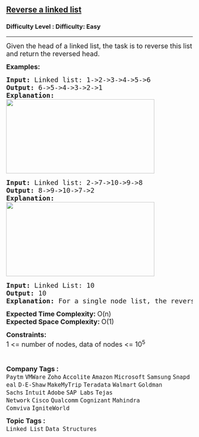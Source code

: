 <h2><a href="https://www.geeksforgeeks.org/problems/reverse-a-linked-list/1?page=4&sortBy=submissions">Reverse a linked list</a></h2><h3>Difficulty Level : Difficulty: Easy</h3><hr><div class="problems_problem_content__Xm_eO"><p><span style="font-size: 18px;">Given the head of a linked list, the task is to reverse this list and return the reversed head.</span></p>
<p><strong><span style="font-size: 18px;">Examples:</span></strong></p>
<pre><strong><span style="font-size: 18px;">Input: </span></strong><span style="font-size: 18px;">Linked list: 1-&gt;2-&gt;3-&gt;4-&gt;5-&gt;6
<strong>Output: </strong>6-&gt;5-&gt;4-&gt;3-&gt;2-&gt;1<strong>
Explanation:<br><img src="https://media.geeksforgeeks.org/img-practice/prod/addEditProblem/700005/Web/Other/blobid2_1718700706.png" width="400" height="200"><br></strong></span></pre>
<pre><strong><span style="font-size: 18px;">Input: </span></strong><span style="font-size: 18px;">Linked list:</span><strong><span style="font-size: 18px;"> </span></strong><span style="font-size: 18px;">2-&gt;7-&gt;10-&gt;9-&gt;8 
<strong>Output: </strong>8-&gt;9-&gt;10-&gt;7-&gt;2<strong>
Explanation:<br><img src="https://media.geeksforgeeks.org/img-practice/prod/addEditProblem/700005/Web/Other/blobid3_1718700739.png" width="400" height="200"><br></strong></span></pre>
<pre><strong><span style="font-size: 18px;">Input:</span></strong><span style="font-size: 18px;"> Linked List:</span><strong><span style="font-size: 18px;"> </span></strong><span style="font-size: 18px;">10
<strong>Output: </strong>10<strong>
Explanation: </strong>For a single node list, the reverse would be same as original</span>
</pre>
<p><span style="font-size: 18px;"><strong>Expected Time Complexity:&nbsp;</strong>O(n)<br><strong>Expected Space&nbsp;</strong></span><strong style="font-family: -apple-system, BlinkMacSystemFont, 'Segoe UI', Roboto, Oxygen, Ubuntu, Cantarell, 'Open Sans', 'Helvetica Neue', sans-serif; font-size: 18px;">Complexity</strong><strong style="font-size: 18px; font-family: -apple-system, BlinkMacSystemFont, 'Segoe UI', Roboto, Oxygen, Ubuntu, Cantarell, 'Open Sans', 'Helvetica Neue', sans-serif;">: </strong><span style="font-size: 18px; font-family: -apple-system, BlinkMacSystemFont, 'Segoe UI', Roboto, Oxygen, Ubuntu, Cantarell, 'Open Sans', 'Helvetica Neue', sans-serif;">O(1)</span></p>
<p><span style="font-size: 18px;"><strong>Constraints:</strong><br>1 &lt;= number of nodes, data of nodes &lt;= 10<sup>5</sup></span></p>
<p>&nbsp;</p></div><p><span style=font-size:18px><strong>Company Tags : </strong><br><code>Paytm</code>&nbsp;<code>VMWare</code>&nbsp;<code>Zoho</code>&nbsp;<code>Accolite</code>&nbsp;<code>Amazon</code>&nbsp;<code>Microsoft</code>&nbsp;<code>Samsung</code>&nbsp;<code>Snapdeal</code>&nbsp;<code>D-E-Shaw</code>&nbsp;<code>MakeMyTrip</code>&nbsp;<code>Teradata</code>&nbsp;<code>Walmart</code>&nbsp;<code>Goldman Sachs</code>&nbsp;<code>Intuit</code>&nbsp;<code>Adobe</code>&nbsp;<code>SAP Labs</code>&nbsp;<code>Tejas Network</code>&nbsp;<code>Cisco</code>&nbsp;<code>Qualcomm</code>&nbsp;<code>Cognizant</code>&nbsp;<code>Mahindra Comviva</code>&nbsp;<code>IgniteWorld</code>&nbsp;<br><p><span style=font-size:18px><strong>Topic Tags : </strong><br><code>Linked List</code>&nbsp;<code>Data Structures</code>&nbsp;